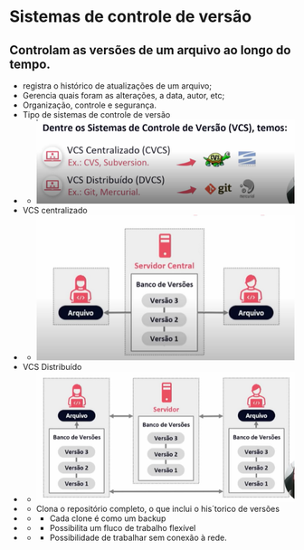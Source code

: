 # Sistemas de controle de versão
## Controlam as versões de um arquivo ao longo do tempo.
- registra o histórico de atualizações de um arquivo;
- Gerencia quais foram as alterações, a data, autor, etc;
- Organização, controle e segurança.
- Tipo de sistemas de controle de versão
- - ![img.png](img.png)
- VCS centralizado
- - ![img_1.png](img_1.png)
- VCS Distribuído 
- - ![img_2.png](img_2.png)
- - Clona o repositório completo, o que inclui o his´torico de versões
- - - Cada clone é como um backup
- - - Possibilita um fluco de trabalho flexível
- - - Possibilidade de trabalhar sem conexão à rede.
